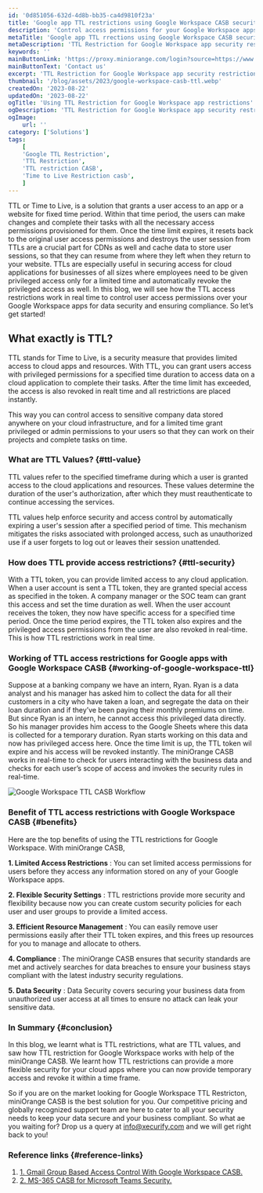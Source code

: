 ```yaml
---
id: '0d851056-632d-4d8b-bb35-ca4d9810f23a'
title: 'Google app TTL restrictions using Google Workspace CASB security'
description: 'Control access permissions for your Google Workspace apps by enabling Google TTL restriction and provide limited, time based access to your Google Workspace apps. This way you can grant temporary access to your data stored on any Google app to any employee and revoke the privileged access at runtime with the help of the Google CASB security solution.'
metaTitle: 'Google app TTL rrections using Google Workspace CASB security'
metaDescription: 'TTL Restriction for Google Workspace app security restrictions to provide limited time access to apps and data for privileged user access.'
keywords: ''
mainButtonLink: 'https://proxy.miniorange.com/login?source=https://www.miniorange.com/blog/google-workspace-app-ttl-restriction-with-casb/'
mainButtonText: 'Contact us'
excerpt: 'TTL Restriction for Google Workspace app security restrictions to provide limited time access to apps and data for privileged user access.'
thumbnail: '/blog/assets/2023/google-workspace-casb-ttl.webp'
createdOn: '2023-08-22'
updatedOn: '2023-08-22'
ogTitle: 'Using TTL Restriction for Google Workspace app restrictions'
ogDescription: 'TTL Restriction for Google Workspace app security restrictions to provide limited time access to apps and data for privileged user access. '
ogImage:
    url: ''
category: ['Solutions']
tags:
    [
	'Google TTL Restriction',
    'TTL Restriction',
    'TTL restriction CASB',
    'Time to Live Restriction casb',
    ]
---
```


TTL or Time to Live, is a solution that grants a user access to an app or a website for fixed time period. Within that time period, the users can make changes and complete their tasks with all the necessary access permissions provisioned for them. Once the time limit expires, it resets back to the original user access permissions and destroys the user session from TTLs are a crucial part for CDNs as well and cache data to store user sessions, so that they can resume from where they left when they return to your website. TTLs are especially useful in securing access for cloud applications for businesses of all sizes where employees need to be given privileged access only for a limited time and automatically revoke the privileged access as well. In this blog, we will see how the TTL access restrictions work in real time to control user access permissions over your Google Workspace apps for data security and ensuring compliance. So let’s get started!


## What exactly is TTL?

TTL stands for Time to Live, is a security measure that provides limited access to cloud apps and resources. With TTL, you can grant users access with privileged permissions for a specified time duration to access data on a cloud application to complete their tasks. After the time limit has exceeded, the access is also revoked in realt time and all restrictions are placed instantly.

This way you can control access to sensitive company data stored anywhere on your cloud infrastructure, and for a limited time grant privileged or admin permissions to your users so that they can work on their projects and complete tasks on time.

### What are TTL Values? {#ttl-value}

TTL values refer to the specified timeframe during which a user is granted access to the cloud applications and resources. These values determine the duration of the user's authorization, after which they must reauthenticate to continue accessing the services.

TTL values help enforce security and access control by automatically expiring a user's session after a specified period of time. This mechanism mitigates the risks associated with prolonged access, such as unauthorized use if a user forgets to log out or leaves their session unattended.

### How does TTL provide access restrictions? {#ttl-security}

With a TTL token, you can provide limited access to any cloud application. When a user account is sent a TTL token, they are granted special access as specified in the token. A company manager or the SOC team can grant this access and set the time duration as well. When the user account receives the token, they now have specific access for a specified time period. Once the time period expires, the TTL token also expires and the privileged access permissions from the user are also revoked in real-time. This is how TTL restrictions work in real time.

### Working of TTL access restrictions for Google apps with Google Workspace CASB {#working-of-google-workspace-ttl}

Suppose at a banking company we have an intern, Ryan. Ryan is a data analyst and his manager has asked him to collect the data for all their customers in a city who have taken a loan, and segregate the data on their loan duration and if they’ve been paying their monthly premiums on time. But since Ryan is an intern, he cannot access this privileged data directly. So his manager provides him access to the Google Sheets where this data is collected for a temporary duration. Ryan starts working on this data and now has privileged access here. Once the time limit is up, the TTL token wil expire and his access will be revoked instantly. The miniOrange CASB works in real-time to check for users interacting with the business data and checks for each user’s scope of access and invokes the security rules in real-time.

![Google Workspace TTL CASB Workflow](/blog/assets/2023/google-workspace-ttl-workflow.webp)


### Benefit of TTL access restrictions with Google Workspace CASB {#benefits}

Here are the top benefits of using the TTL restrictions for Google Workspace. With miniOrange CASB,

**1. Limited Access Restrictions** : You can set limited access permissions for users before they access any information stored on any of your Google Workspace apps.

**2. Flexible Security Settings** : TTL restrictions provide more security and flexibility because now you can create custom security policies for each user and user groups to provide a limited access.

**3. Efficient Resource Management** : You can easily remove user permissions easily after their TTL token expires, and this frees up resources for you to manage and allocate to others.

**4. Compliance** : The miniOrange CASB ensures that security standards are met and actively searches for data breaches to ensure your business stays compliant with the latest industry security regulations.

**5. Data Security** : Data Security covers securing your business data from unauthorized user access at all times to ensure no attack can leak your sensitive data.

### In Summary {#conclusion}

In this blog, we learnt what is TTL restrictions, what are TTL values, and saw how TTL restriction for Google Workspace works with help of the miniOrange CASB. We learnt how TTL restrictions can provide a more flexible security for your cloud apps where you can now provide temporary access and revoke it within a time frame.

So if you are on the market looking for Google Workspace TTL Restricton, miniOrange CASB is the best solution for you. Our competitive pricing and globally recognized support team are here to cater to all your security needs to keep your data secure and your business compliant. So what ae you waiting for? Drop us a query at info@xecurify.com and we will get right back to you!

### Reference links  {#reference-links}

1. [1. Gmail Group Based Access Control With Google Workspace CASB.](https://www.miniorange.com/blog/gmail-group-based-access-control-with-google-workspace-casb/)
2. [2. MS-365 CASB for Microsoft Teams Security.](https://www.miniorange.com/blog/ms-365-casb-for-microsoft-teams-security/)




